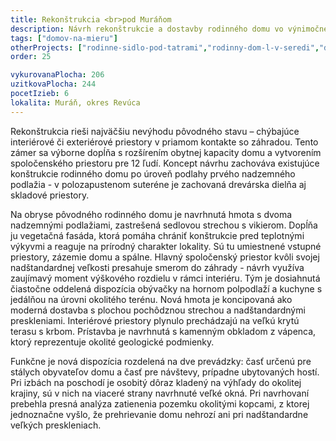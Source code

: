 ```yaml
---
title: Rekonštrukcia <br>pod Muráňom
description: Návrh rekonštrukcie a dostavby rodinného domu vo výnimočnej lokalite plnej výhľadov na okolité prírodné pamiatky. Klienti chceli vytvoriť miesto pre stretávania širokej rodiny a príležitostné prenajímanie turistom. Výzvou bolo zladiť priority rôznych generácii, stálych obyvateľov domu a nárazových návštev. Veľkosť zadania zároveň umožnila zaujímavú prácu s dostavbou a jej umiestnením, či s výškovým rozdielom medzi existujúcou dispozíciou a záhradou.
tags: ["domov-na-mieru"]
otherProjects: ["rodinne-sidlo-pod-tatrami","rodinny-dom-l-v-seredi","dom-s-kontrastom"]
order: 25

vykurovanaPlocha: 206
uzitkovaPlocha: 244
pocetIzieb: 6
lokalita: Muráň, okres Revúca
---
```


Rekonštrukcia rieši najväčšiu nevýhodu pôvodného stavu – chýbajúce interiérové či exteriérové priestory v priamom kontakte so záhradou. Tento zámer sa výborne dopĺňa s rozšírením obytnej kapacity domu a vytvorením spoločenského priestoru pre 12 ľudí. Koncept návrhu zachováva existujúce konštrukcie rodinného domu po úroveň podlahy prvého nadzemného podlažia - v polozapustenom suteréne je zachovaná drevárska dielňa aj skladové priestory.

Na obryse pôvodného rodinného domu je navrhnutá hmota s dvoma nadzemnými podlažiami, zastrešená sedlovou strechou s vikierom. Dopĺňa ju vegetačná fasáda, ktorá pomáha chrániť konštrukcie pred teplotnými výkyvmi a reaguje na prírodný charakter lokality. Sú tu umiestnené vstupné priestory, zázemie domu a spálne. Hlavný spoločenský priestor kvôli svojej nadštandardnej veľkosti presahuje smerom do záhrady - návrh využíva zaujímavý moment výškového rozdielu v rámci interiéru. Tým je dosiahnutá čiastočne oddelená dispozícia obývačky na hornom polpodlaží a kuchyne s jedálňou na úrovni okolitého terénu. Nová hmota je koncipovaná ako moderná dostavba s plochou pochôdznou strechou a nadštandardnými preskleniami. Interiérové priestory plynulo prechádzajú na veľkú krytú terasu s krbom. Prístavba je navrhnutá s kamenným obkladom z vápenca, ktorý reprezentuje okolité geologické podmienky.

Funkčne je nová dispozícia rozdelená na dve prevádzky: časť určenú pre stálych obyvateľov domu a časť pre návštevy, prípadne ubytovaných hostí. Pri izbách na poschodí je osobitý dôraz kladený na výhľady do okolitej krajiny, sú v nich na viaceré strany navrhnuté veľké okná. Pri navrhovaní prebehla presná analýza zatienenia pozemku okolitými kopcami, z ktorej jednoznačne vyšlo, že prehrievanie domu nehrozí ani pri nadštandardne veľkých preskleniach.


